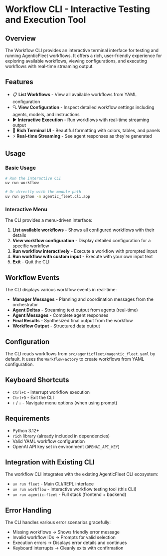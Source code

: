 # Workflow CLI - Interactive Testing and Execution Tool

## Overview

The Workflow CLI provides an interactive terminal interface for testing and running AgenticFleet workflows. It offers a rich, user-friendly experience for exploring available workflows, viewing configurations, and executing workflows with real-time streaming output.

## Features

- 📋 **List Workflows** - View all available workflows from YAML configuration
- 🔍 **View Configuration** - Inspect detailed workflow settings including agents, models, and instructions
- ▶️ **Interactive Execution** - Run workflows with real-time streaming output
- 🎨 **Rich Terminal UI** - Beautiful formatting with colors, tables, and panels
- ⚡ **Real-time Streaming** - See agent responses as they're generated

## Usage

### Basic Usage

```bash
# Run the interactive CLI
uv run workflow

# Or directly with the module path
uv run python -m agentic_fleet.cli.app
```

### Interactive Menu

The CLI provides a menu-driven interface:

1. **List available workflows** - Shows all configured workflows with their details
2. **View workflow configuration** - Display detailed configuration for a specific workflow
3. **Run workflow interactively** - Execute a workflow with prompted input
4. **Run workflow with custom input** - Execute with your own input text
5. **Exit** - Quit the CLI

## Workflow Events

The CLI displays various workflow events in real-time:

- **Manager Messages** - Planning and coordination messages from the orchestrator
- **Agent Deltas** - Streaming text output from agents (real-time)
- **Agent Messages** - Complete agent responses
- **Final Results** - Synthesized final output from the workflow
- **Workflow Output** - Structured data output

## Configuration

The CLI reads workflows from `src/agenticfleet/magentic_fleet.yaml` by default. It uses the `WorkflowFactory` to create workflows from YAML configuration.

## Keyboard Shortcuts

- `Ctrl+C` - Interrupt workflow execution
- `Ctrl+D` - Exit the CLI
- `↑` / `↓` - Navigate menu options (when using prompt)

## Requirements

- Python 3.12+
- `rich` library (already included in dependencies)
- Valid YAML workflow configuration
- OpenAI API key set in environment (`OPENAI_API_KEY`)

## Integration with Existing CLI

The workflow CLI integrates with the existing AgenticFleet CLI ecosystem:

- `uv run fleet` - Main CLI/REPL interface
- `uv run workflow` - Interactive workflow testing tool (this CLI)
- `uv run agentic-fleet` - Full stack (frontend + backend)

## Error Handling

The CLI handles various error scenarios gracefully:

- Missing workflows → Shows friendly error message
- Invalid workflow IDs → Prompts for valid selection
- Execution errors → Displays error details and continues
- Keyboard interrupts → Cleanly exits with confirmation
